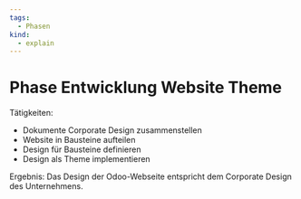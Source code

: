 ```yaml
---
tags:
  - Phasen
kind:
  - explain
---
```

# Phase Entwicklung Website Theme

Tätigkeiten:

* Dokumente Corporate Design zusammenstellen
* Website in Bausteine aufteilen
* Design für Bausteine definieren
* Design als Theme implementieren

Ergebnis: Das Design der Odoo-Webseite entspricht dem Corporate Design des Unternehmens.